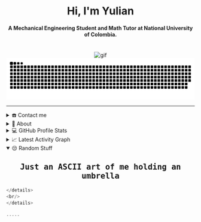 <div align="center">
<h1 align="center">Hi, I'm Yulian</h1>
<h4 align="center">A Mechanical Engineering Student and Math Tutor at National University of Colombia.</h4>
<img src="https://cdnb.artstation.com/p/assets/images/images/052/004/767/original/yurii-ray-06-gif-export-200.gif?1658731969" alt="gif" style="max-width: 400px; margin-top: 20px;">
</div>

<div align="center">
  <a href="https://ybedoyab.github.io/ybedoyab/">
  <img src="https://github.com/1999AZZAR/1999AZZAR/blob/main/resources/img/grid-snake.svg" alt="snake" /></a>
</div>

-----
<details>
  <summary>☎️ Contact me</summary>
<div>
  <samp>
    <h2 align="center">You can reach me by:</h2>
    <p align="center">
      <br/>
      <a href="https://www.linkedin.com/in/ybedoyab/" target="blank"><img align="center" src="https://img.shields.io/badge/linkedin-%231DA1F2.svg?style=for-the-badge&logo=linkedin&logoColor=white" alt="Yulian" height="30"/></a>
      <a href="mailto:ybedoyab@unal.edu.co" target="blank"><img align="center" src="https://img.shields.io/badge/gmail-EA4335.svg?style=for-the-badge&logo=gmail&logoColor=white" alt="Yulian" height="30"/></a>
      <a href="https://twitter.com/ybedoyab" target="blank"><img align="center" src="https://img.shields.io/badge/twitter-1DA1F2.svg?style=for-the-badge&logo=twitter&logoColor=white" alt="Yulian" height="30"/></a>
      <br>
    </p>
  </samp>
</div>
</details>

<details>
  <summary>🧮 About</summary>
<div>
<samp>
<h2 align="center">About this Account</h2>
 <p align="center">
  <a href="https://github.com/ybedoyab" target="blank"><img align="center" src="https://komarev.com/ghpvc/?username=ybedoyab&style=for-the-badge&label=PROFILE+VIEWS" height="25" alt="views count" /></a>
  <a href="https://ybedoyab.github.io/ybedoyab/"><img align="center" src="https://img.shields.io/website?down_message=offline&style=for-the-badge&up_message=online&url=https%3A%2F%2Fybedoyab.github.io%2Fybedoyab%2F" height="25" alt="website" /></a>
  </p>
  <p align="center">
  <a href="https://www.codefactor.io/repository/github/ybedoyab/ybedoyab/overview/main"><img align="center" src="https://www.codefactor.io/repository/github/ybedoyab/ybedoyab/badge/main" height="25" alt="CodeFactor" /></a>
  <a href="https://github.com/ybedoyab" target="blank"><img align="center" src="https://github.com/ybedoyab/ybedoyab/actions/workflows/pages/pages-build-deployment/badge.svg" height="25" alt="page built"/></a>
  </p>
 <p align="center">
  <a href="https://github.com/ybedoyab" target="blank"><img align="center" src="https://img.shields.io/github/license/ybedoyab/ybedoyab?color=purple&style=for-the-badge" height="25" alt="license" /></a>
  <a href="https://github.com/ybedoyab"><img align="center" src="https://forthebadge.com/images/badges/works-on-my-machine.svg" height="25" alt="work on my machine" /></a>
 </p>
 </samp>
</div>
</details>
  
<details> 
  <summary>💻 GitHub Profile Stats</summary>
  <div>
  <samp>
    <h2 align="center"> GitHub Stats </h2>
      <br/>
    <details open>
  <summary><h3>Languages</h3></summary>
            <p align="center">
        <a href="https://github.com/ybedoyab/">
          <img src="https://github-readme-stats.vercel.app/api/top-langs/?username=ybedoyab&langs_count=6&theme=gruvbox&layout=compact&hide_border=true" alt="Yulian :: overall Top Langs " /></a>
      </p>
        <p align="center">
          <a href="https://github.com/ybedoyab/">
          <img width="45%" src="https://github-profile-summary-cards.vercel.app/api/cards/repos-per-language?username=ybedoyab&theme=gruvbox&layout=compact&hide_border=true" alt="Yulian :: Top Langs by repo" />
          <img width="45%" src="https://github-profile-summary-cards.vercel.app/api/cards/most-commit-language?username=ybedoyab&theme=gruvbox&layout=compact&hide_border=true" alt="Yulian :: Top Langs by commit" />
          </a>
        </p>
</details>
    <details open>
  <summary><h3>Statistics</h3></summary>
        <p align="center">
          <a href="https://github.com/ybedoyab/">
          <img width="49.5%" src="https://github-readme-stats.vercel.app/api?username=ybedoyab&show_icons=true&theme=gruvbox&hide_border=true" />
          <img width="49.5%" src="https://github-readme-streak-stats.herokuapp.com/?user=ybedoyab&theme=gruvbox&hide_border=true" />
          </a>
       </p>
     <br>
     </samp>
  </div>    
</details>

<details>
  <summary>📈 Latest Activity Graph</summary>
  <samp>
  <br/>
  <h2 align="center"> Latest Contribution </h2>
<a href="https://github.com/ashutosh00710/github-readme-activity-graph">
  <img alt="Yulian's Activity Graph" src="https://activity-graph.herokuapp.com/graph/?username=ybedoyab&bg_color=000&color=fff&line=00E676&point=fff&hide_border=true" /></a>
<br/>
  </samp>
</details>

<details open>
  <summary>😒 Random Stuff</summary>
<div>
<samp>
<h2 align="center"> Just an ASCII art of me holding an umbrella </h2>
</samp>
</div>

```js
</details>
<br/>
</details> 

-----
